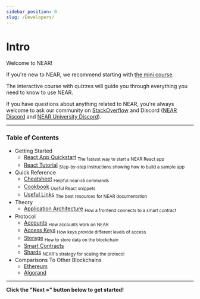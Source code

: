 ```yaml
---
sidebar_position: 0
slug: /Developers/
---
```


# Intro

Welcome to NEAR!

If you're new to NEAR, we recommend starting with [the mini course](https://near.academy/ 'This link will be updated once the new mini course exists').

The interactive course with quizzes will guide you through everything you need to know to use NEAR.

If you have questions about anything related to NEAR, you're always welcome to ask our community on [StackOverflow](https://stackoverflow.com/questions/tagged/nearprotocol) and Discord ([NEAR Discord](https://near.chat/) and [NEAR University Discord](https://discord.gg/k4pxafjMWA)).

---

### Table of Contents

- Getting Started
  - [React App Quickstart](/Developers/Getting%20Started/React%20App%20Quickstart) <sub>The fastest way to start a NEAR React app</sub>
  - [React Tutorial](/Developers/Getting%20Started/React%20Tutorial) <sub>Step-by-step instructions showing how to build a sample app</sub>
- Quick Reference
  - [Cheatsheet](/Developers/Quick%20Reference/Cheatsheet) <sub>Helpful near-cli commands</sub>
  - [Cookbook](/Developers/Quick%20Reference/Cookbook) <sub>Useful React snippets</sub>
  - [Useful Links](/Developers/Quick%20Reference/Useful%20Links) <sub>The best resources for NEAR documentation</sub>
- Theory
  - [Application Architecture](/Developers/Theory/Application%20Architecture) <sub>How a frontend connects to a smart contract</sub>
- Protocol
  - [Accounts](/Developers/Protocol/Accounts) <sub>How accounts work on NEAR</sub>
  - [Access Keys](/Developers/Protocol/Access%20Keys) <sub>How keys provide different levels of access</sub>
  - [Storage](/Developers/Protocol/Storage) <sub>How to store data on the blockchain</sub>
  - [Smart Contracts](/Developers/Protocol/Smart%20Contracts)
  - [Shards](/Developers/Protocol/Shards) <sub>NEAR's strategy for scaling the protocol</sub>
- Comparisons To Other Blockchains
  - [Ethereum](/Developers/Comparisons%20To%20Other%20Blockchains/Ethereum)
  - [Algorand](/Developers/Comparisons%20To%20Other%20Blockchains/Algorand)

---

**Click the "Next »" button below to get started!**
